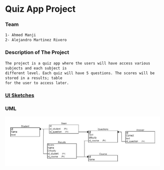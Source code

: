 # Quiz App Project

### Team
    1- Ahmed Manji 
    2- Alejandro Martinez Rivero 


### Description of The Project
    The project is a quiz app where the users will have access various subjects and each subject is 
    different level. Each quiz will have 5 questions. The scores will be stored in a results; table 
    for the user to access later.
    
### [UI Sketches](https://xd.adobe.com/view/d94efb68-d351-46ca-98bc-ee983b5b5b4f-8c1d/)
    
    
### UML 
![UML](./UML.jpg)
